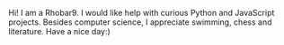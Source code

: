 Hi! I am a Rhobar9.
I would like help with curious Python and JavaScript projects.
Besides computer science, I appreciate swimming, chess and literature.
Have a nice day:)
